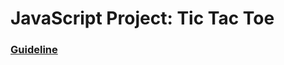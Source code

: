 # JavaScript Project: Tic Tac Toe

### [Guideline](https://www.theodinproject.com/lessons/javascript-tic-tac-toe)
